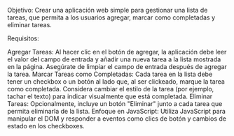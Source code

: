 <!-- Ejercicio 1: Lista de Tareas Interactiva -->
Objetivo: Crear una aplicación web simple para gestionar una lista de tareas, que permita a los usuarios agregar, marcar como completadas y eliminar tareas.

Requisitos:

<!-- Interfaz de Usuario: Crea un formulario HTML con un campo de entrada de texto para nuevas tareas y un botón para agregarlas. -->

<!-- Debajo del formulario, muestra una lista (<ul> o <ol>) donde cada tarea agregada sea un ítem de la lista (<li>). -->

Agregar Tareas: Al hacer clic en el botón de agregar, la aplicación debe leer el valor del campo de entrada y añadir una nueva tarea a la lista mostrada en la página. Asegúrate de limpiar el campo de entrada después de agregar la tarea.
Marcar Tareas como Completadas: Cada tarea en la lista debe tener un checkbox o un botón al lado que, al ser clickeado, marque la tarea como completada. Considera cambiar el estilo de la tarea (por ejemplo, tachar el texto) para indicar visualmente que está completada.
Eliminar Tareas: Opcionalmente, incluye un botón "Eliminar" junto a cada tarea que permita eliminarla de la lista.
Enfoque en JavaScript: Utiliza JavaScript para manipular el DOM y responder a eventos como clics de botón y cambios de estado en los checkboxes.